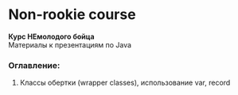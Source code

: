 # Non-rookie course
**Курс НЕмолодого бойца**<br/>
Материалы к презентациям по Java <br/>

### Оглавление:
1. Классы обертки (wrapper classes), использование var, record
